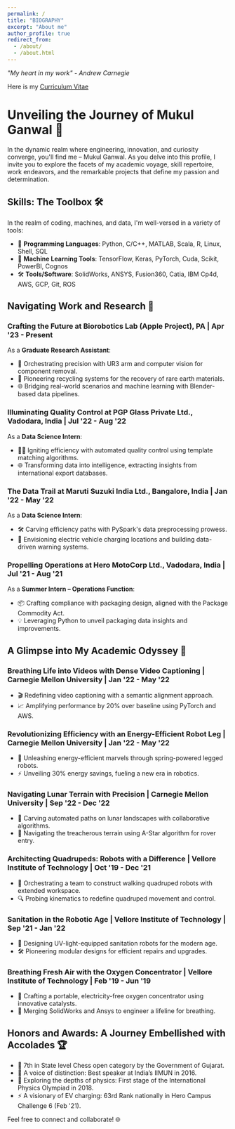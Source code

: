 ```yaml
---
permalink: /
title: "BIOGRAPHY"
excerpt: "About me"
author_profile: true
redirect_from: 
  - /about/
  - /about.html
---
```

<i>"My heart in my work" - Andrew Carnegie</i>

Here is my [Curriculum Vitae](https://drive.google.com/file/d/1Pv4QIjtLb7fNwBkT1D-uygMsROLjFHwo/view?usp=sharing)

# Unveiling the Journey of Mukul Ganwal 🚀

In the dynamic realm where engineering, innovation, and curiosity converge, you'll find me – Mukul Ganwal. As you delve into this profile, I invite you to explore the facets of my academic voyage, skill repertoire, work endeavors, and the remarkable projects that define my passion and determination.

## Skills: The Toolbox 🛠️

In the realm of coding, machines, and data, I'm well-versed in a variety of tools:

- 🔧 **Programming Languages**: Python, C/C++, MATLAB, Scala, R, Linux, Shell, SQL  
- 🤖 **Machine Learning Tools**: TensorFlow, Keras, PyTorch, Cuda, Scikit, PowerBI, Cognos  
- 🛠️ **Tools/Software**: SolidWorks, ANSYS, Fusion360, Catia, IBM Cp4d, AWS, GCP, Git, ROS

## Navigating Work and Research 🚀

### Crafting the Future at Biorobotics Lab (Apple Project), PA | Apr '23 - Present

As a **Graduate Research Assistant**:
- 🤖 Orchestrating precision with UR3 arm and computer vision for component removal.
- 🔄 Pioneering recycling systems for the recovery of rare earth materials.
- 🌐 Bridging real-world scenarios and machine learning with Blender-based data pipelines.

### Illuminating Quality Control at PGP Glass Private Ltd., Vadodara, India | Jul '22 - Aug '22

As a **Data Science Intern**:
- 🕵️‍♂️ Igniting efficiency with automated quality control using template matching algorithms.
- 🌐 Transforming data into intelligence, extracting insights from international export databases.

### The Data Trail at Maruti Suzuki India Ltd., Bangalore, India | Jan '22 - May '22

As a **Data Science Intern**:
- 🛠️ Carving efficiency paths with PySpark's data preprocessing prowess.
- 🚗 Envisioning electric vehicle charging locations and building data-driven warning systems.

### Propelling Operations at Hero MotoCorp Ltd., Vadodara, India | Jul '21 - Aug '21

As a **Summer Intern – Operations Function**:
- 📦 Crafting compliance with packaging design, aligned with the Package Commodity Act.
- 💡 Leveraging Python to unveil packaging data insights and improvements.

## A Glimpse into My Academic Odyssey 🌟

### Breathing Life into Videos with Dense Video Captioning | Carnegie Mellon University | Jan '22 - May '22

- 🎬 Redefining video captioning with a semantic alignment approach.
- 📈 Amplifying performance by 20% over baseline using PyTorch and AWS.

### Revolutionizing Efficiency with an Energy-Efficient Robot Leg | Carnegie Mellon University | Jan '22 - May '22

- 🤖 Unleashing energy-efficient marvels through spring-powered legged robots.
- ⚡ Unveiling 30% energy savings, fueling a new era in robotics.

### Navigating Lunar Terrain with Precision | Carnegie Mellon University | Sep '22 - Dec '22

- 🚀 Carving automated paths on lunar landscapes with collaborative algorithms.
- 🌠 Navigating the treacherous terrain using A-Star algorithm for rover entry.

### Architecting Quadrupeds: Robots with a Difference | Vellore Institute of Technology | Oct '19 - Dec '21

- 🤖 Orchestrating a team to construct walking quadruped robots with extended workspace.
- 🔍 Probing kinematics to redefine quadruped movement and control.

### Sanitation in the Robotic Age | Vellore Institute of Technology | Sep '21 - Jan '22

- 🧼 Designing UV-light-equipped sanitation robots for the modern age.
- 🛠️ Pioneering modular designs for efficient repairs and upgrades.

### Breathing Fresh Air with the Oxygen Concentrator | Vellore Institute of Technology | Feb '19 - Jun '19

- 💨 Crafting a portable, electricity-free oxygen concentrator using innovative catalysts.
- 🔧 Merging SolidWorks and Ansys to engineer a lifeline for breathing.

## Honors and Awards: A Journey Embellished with Accolades 🏆

- 🥇 7th in State level Chess open category by the Government of Gujarat.
- 🎤 A voice of distinction: Best speaker at India’s IIMUN in 2016.
- 🚀 Exploring the depths of physics: First stage of the International Physics Olympiad in 2018.
- ⚡ A visionary of EV charging: 63rd Rank nationally in Hero Campus Challenge 6 (Feb '21).

Feel free to connect and collaborate! 🌐
